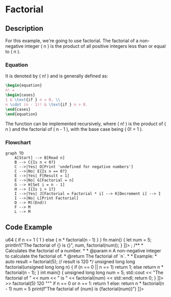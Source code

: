 # Factorial

## Description

For this example, we're going to use factorial. The factorial of a non-negative integer \( n \) is the product of all
positive
integers less than or equal to \( n \).

### Equation

It is denoted by \( n! \) and is generally defined as:

``` tex
\begin{equation}
n! = 
\begin{cases} 
1 & \text{if } n = 0, \\
n \cdot (n - 1)! & \text{if } n > 0.
\end{cases}
\end{equation}
```

The function can be implemented recursively, where \( n! \) is the product of \( n \) and the factorial of \( n - 1 \),
with the base case being \( 0! = 1 \).

### Flowchart

```mermaid
graph TD
    A[Start] --> B[Read n]
    B --> C{Is n < 0?}
    C -->|Yes| D[Print 'undefined for negative numbers']
    C -->|No| E{Is n == 0?}
    E -->|Yes| F[Result = 1]
    E -->|No| G[Factorial = n]
    G --> H[Set i = n - 1]
    H --> I{Is i > 1?}
    I -->|Yes| J[Factorial = Factorial * i] --> K[Decrement i] --> I
    I -->|No| L[Print Factorial]
    D --> M((End))
    F --> M
    L --> M
```

## Code Example

<tabs>
  <tab title="Rust">
    <code-block lang="c"><![CDATA[
      /// Calculates the factorial of a number.
      ///
      /// Given a non-negative integer `n`, this function returns the factorial of `n`, 
      /// which is the product of all positive integers less than or equal to `n`.
      ///
      /// # Examples
      ///
      /// ```
      /// let five_factorial = factorial(5);
      /// assert_eq!(five_factorial, 120);
      /// ```
      ///
      /// # Arguments
      ///
      /// * `n` - A u64 non-negative integer
      ///
      /// # Returns
      ///
      /// * A u64 representing the factorial of `n`
      fn factorial(n: u64) -> u64 {
          if n <= 1 {
              1
          } else {
              n * factorial(n - 1)
          }
      }
      fn main() {
          let num = 5;
          println!("The factorial of {} is {}", num, factorial(num));
      }
    ]]></code-block>
  </tab>
  <tab title="C++">
    <code-block lang="c++"><![CDATA[
      #include <iostream>;
      /**
      * Calculates the factorial of a number.
      *
      * @param n A non-negative integer to calculate the factorial of.
      * @return The factorial of `n`.
      *
      * Example:
      *   auto result = factorial(5); // result is 120
      */
      unsigned long long factorial(unsigned long long n) {
          if (n == 0 || n == 1) return 1;
          else return n * factorial(n - 1);
          }
      int main() {
          unsigned long long num = 5;
          std::cout << "The factorial of " << num << " is " << factorial(num) << std::endl;
          return 0;
      }
    ]]></code-block>
  </tab>
  <tab title="Python">
    <code-block lang="python"><![CDATA[
      def factorial(n):
          """Calculate the factorial of a number.
          Args:
              n (int): A non-negative integer to calculate the factorial of.
          Returns:
              int: The factorial of `n`.
          Examples:
              >>> factorial(5)
              120
          """
          if n == 0 or n == 1:
              return 1
          else:
              return n * factorial(n - 1)
      num = 5
      print(f"The factorial of {num} is {factorial(num)}")
    ]]></code-block>
  </tab>
</tabs>
